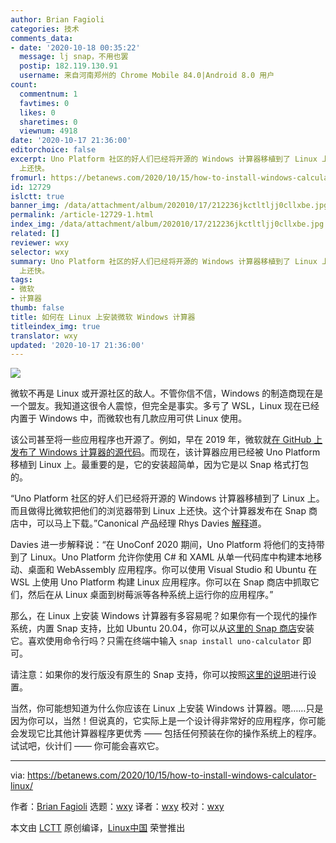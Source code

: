 ```yaml
---
author: Brian Fagioli
categories: 技术
comments_data:
- date: '2020-10-18 00:35:22'
  message: lj snap，不用也罢
  postip: 182.119.130.91
  username: 来自河南郑州的 Chrome Mobile 84.0|Android 8.0 用户
count:
  commentnum: 1
  favtimes: 0
  likes: 0
  sharetimes: 0
  viewnum: 4918
date: '2020-10-17 21:36:00'
editorchoice: false
excerpt: Uno Platform 社区的好人们已经将开源的 Windows 计算器移植到了 Linux 上。而且做得比微软把他们的浏览器带到 Linux
  上还快。
fromurl: https://betanews.com/2020/10/15/how-to-install-windows-calculator-linux/
id: 12729
islctt: true
banner_img: /data/attachment/album/202010/17/212236jkctltljj0cllxbe.jpg
permalink: /article-12729-1.html
index_img: /data/attachment/album/202010/17/212236jkctltljj0cllxbe.jpg.thumb.jpg
related: []
reviewer: wxy
selector: wxy
summary: Uno Platform 社区的好人们已经将开源的 Windows 计算器移植到了 Linux 上。而且做得比微软把他们的浏览器带到 Linux
  上还快。
tags:
- 微软
- 计算器
thumb: false
title: 如何在 Linux 上安装微软 Windows 计算器
titleindex_img: true
translator: wxy
updated: '2020-10-17 21:36:00'
---
```


![](/data/attachment/album/202010/17/212236jkctltljj0cllxbe.jpg)


微软不再是 Linux 或开源社区的敌人。不管你信不信，Windows 的制造商现在是一个盟友。我知道这很令人震惊，但完全是事实。多亏了 WSL，Linux 现在已经内置于 Windows 中，而微软也有几款应用可供 Linux 使用。


该公司甚至将一些应用程序也开源了。例如，早在 2019 年，微软就[在 GitHub 上发布了 Windows 计算器的源代码](https://betanews.com/2019/03/06/microsoft-windows-calculator-open-source-github/)。而现在，该计算器应用已经被 Uno Platform 移植到 Linux 上。最重要的是，它的安装超简单，因为它是以 Snap 格式打包的。


“Uno Platform 社区的好人们已经将开源的 Windows 计算器移植到了 Linux 上。而且做得比微软把他们的浏览器带到 Linux 上还快。这个计算器发布在 Snap 商店中，可以马上下载。”Canonical 产品经理 Rhys Davies [解释](https://snapcraft.io/blog/the-windows-calculator-on-linux-with-uno-platform)道。


Davies 进一步解释说：“在 UnoConf 2020 期间，Uno Platform 将他们的支持带到了 Linux。Uno Platform 允许你使用 C# 和 XAML 从单一代码库中构建本地移动、桌面和 WebAssembly 应用程序。你可以使用 Visual Studio 和 Ubuntu 在 WSL 上使用 Uno Platform 构建 Linux 应用程序。你可以在 Snap 商店中抓取它们，然后在从 Linux 桌面到树莓派等各种系统上运行你的应用程序。”






那么，在 Linux 上安装 Windows 计算器有多容易呢？如果你有一个现代的操作系统，内置 Snap 支持，比如 Ubuntu 20.04，你可以从[这里的 Snap 商店](https://snapcraft.io/uno-calculator)安装它。喜欢使用命令行吗？只需在终端中输入 `snap install uno-calculator` 即可。


请注意：如果你的发行版没有原生的 Snap 支持，你可以按照[这里的说明](https://snapcraft.io/docs/installing-snapd)进行设置。


当然，你可能想知道为什么你应该在 Linux 上安装 Windows 计算器。嗯……只是因为你可以，当然！但说真的，它实际上是一个设计得非常好的应用程序，你可能会发现它比其他计算器程序更优秀 —— 包括任何预装在你的操作系统上的程序。试试吧，伙计们 —— 你可能会喜欢它。




---


via: <https://betanews.com/2020/10/15/how-to-install-windows-calculator-linux/> 


作者：[Brian Fagioli](https://betanews.com/author/brianfagioli/) 选题：[wxy](https://github.com/wxy) 译者：[wxy](https://github.com/wxy) 校对：[wxy](https://github.com/wxy)


本文由 [LCTT](https://github.com/LCTT/TranslateProject) 原创编译，[Linux中国](/article-12726-1.html) 荣誉推出